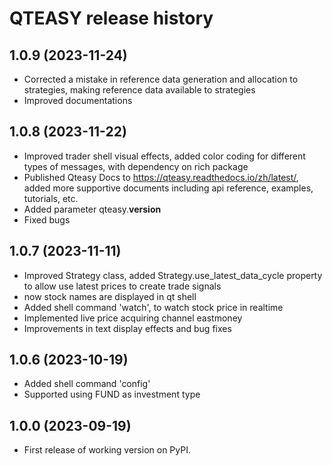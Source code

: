 # QTEASY release history

## 1.0.9 (2023-11-24)
- Corrected a mistake in reference data generation and allocation to strategies, making reference data available to strategies
- Improved documentations

## 1.0.8 (2023-11-22)
- Improved trader shell visual effects, added color coding for different types of messages, with dependency on rich package
- Published Qteasy Docs to https://qteasy.readthedocs.io/zh/latest/, added more supportive documents including api reference, examples, tutorials, etc.
- Added parameter qteasy.__version__
- Fixed bugs

## 1.0.7 (2023-11-11)
- Improved Strategy class, added Strategy.use_latest_data_cycle property to allow use latest prices to create trade signals
- now stock names are displayed in qt shell
- Added shell command 'watch', to watch stock price in realtime
- Implemented live price acquiring channel eastmoney
- Improvements in text display effects and bug fixes

## 1.0.6 (2023-10-19)
- Added shell command 'config'
- Supported using FUND as investment type

## 1.0.0 (2023-09-19)
- First release of working version on PyPI.